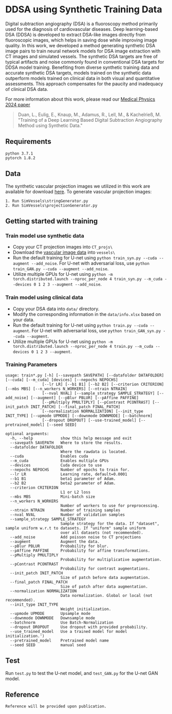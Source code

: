 # DDSA using Synthetic Training Data

Digital subtraction angiography (DSA) is a fluoroscopy method primarily used for the diagnosis of cardiovascular diseases.
Deep learning-based DSA (DDSA) is developed to extract DSA-like images directly from fluoroscopic images, which helps in saving dose while improving image quality.
In this work, we developed a method generating synthetic DSA image pairs to train neural network models for DSA image extraction with CT images and simulated vessels.
The synthetic DSA targets are free of typical artifacts and noise commonly found in conventional DSA targets for DDSA model training.
Benefiting from diverse synthetic training data and accurate synthetic DSA targets, models trained on the synthetic data outperform models trained on clinical data in both visual and quantitative assessments.
This approach compensates for the paucity and inadequacy of clinical DSA data.

For more information about this work, please read our [Medical Physics 2024 paper]()

> Duan, L., Eulig, E., Knaup, M., Adamus, R., Lell, M., & Kachelrieß, M. "Training of a Deep Learning Based Digital Subtraction Angiography Method using Synthetic Data."


## Requirements
```
python 3.7.1
pytorch 1.8.2
```

## Data

The synthetic vascular projection images we utilized in this work are available for download [here](https://b2share.fz-juelich.de/records/3a652a2089ae4b84bdacc40c676e7825).
To generate vascular projection images:  
```
1. Run SimVessels\stringGenerator.py  
2. Run SimVessels\projectionGenerator.py  
```


## Getting started with training
### Train model use synthetic data
  - Copy your CT projection images into `CT_projs\`
  - Download the [vascular image data](https://b2share.fz-juelich.de/records/3a652a2089ae4b84bdacc40c676e7825) into `vessels\`
  - Run the default training for U-net using `python train_syn.py --cuda --augment --add_noise`. For U-net with adversarial loss, use `python train_GAN.py --cuda --augment --add_noise`.
  - Utilize multiple GPUs for U-net using `python -m torch.distributed.launch --nproc_per_node 4 train_syn.py --m_cuda --devices 0 1 2 3 --augment --add_noise`.

### Train model using clinical data
  - Copy your DSA data into `data/` directory.
  - Modify the corresponding information in the `data/info.xlsx` based on your data.
  - Run the default training for U-net using `python train.py --cuda --augment`. For U-net with adversarial loss, use `python train_GAN_syn.py --cuda --augment`.
  - Utilize multiple GPUs for U-net using `python -m torch.distributed.launch --nproc_per_node 4 train.py --m_cuda --devices 0 1 2 3 --augment`.

### Training Parameters
```
usage: train*.py [-h] [--savepath SAVEPATH] [--datafolder DATAFOLDER] [--cuda] [--m_cuda] [devices] [--nepochs NEPOCHS]
                [--lr LR] [--b1 B1] [--b2 B2] [--criterion CRITERION] [--mbs MBS] [--n_workers N_WORKERS] [--ntrain NTRAIN]
                [--nval NVAL] [--sample_strategy SAMPLE_STRATEGY] [--add_noise] [--augment] [--pBlur PBLUR] [--pAffine PAFFINE]
                [--pMultiply PMULTIPLY] [--pContrast PCONTRAST] [--init_patch INIT_PATCH] [--final_patch FINAL_PATCH]
                [--normalization NORMALIZATION] [--init_type INIT_TYPE] [--upmode UPMODE] [--downmode DOWNMODE] [--batchnorm]
                [--dropout DROPOUT] [--use-trained_model] [--pretrained_model] [--seed SEED]

optional arguments:
  -h, --help            show this help message and exit
  --savepath SAVEPATH   Where to store the results.
  --datafolder DATAFOLDER
                        Where the rawdata is located.
  --cuda                Enables cuda
  --m_cuda              Enables multiple GPUs
  --devices             Cuda device to use
  --nepochs NEPOCHS     Number of epochs to train for.
  --lr LR               Learning rate, default=0.0001
  --b1 B1               beta1 parameter of Adam.
  --b2 B2               beta2 parameter of Adam.
  --criterion CRITERION
                        L1 or L2 loss
  --mbs MBS             Mini-batch size
  --n_workers N_WORKERS
                        Number of workers to use for preprocessing.
  --ntrain NTRAIN       Number of training samples
  --nval NVAL           Number of validation samples
  --sample_strategy SAMPLE_STRATEGY
                        Sample strategy for the data. If "dataset", sample uniform w.r.t to datasets. If "uniform" sample uniform
                        over all datasets (not recommended).
  --add_noise           Add poisson noise to CT projections
  --augment             Augment the data.
  --pBlur PBLUR         Probability for blur.
  --pAffine PAFFINE     Probability for affine transformations.
  --pMultiply PMULTIPLY
                        Probability for multiplicative augmentation.
  --pContrast PCONTRAST
                        Probability for contrast augmentations.
  --init_patch INIT_PATCH
                        Size of patch before data augmentation.
  --final_patch FINAL_PATCH
                        Size of patch after data augmentation.
  --normalization NORMALIZATION
                        Data normalization. Global or local (not recommended).
  --init_type INIT_TYPE
                        Weight initialization.
  --upmode UPMODE       Upsample mode
  --downmode DOWNMODE   Downsample mode
  --batchnorm           Use Batch-Normalization
  --dropout DROPOUT     Use dropout with provided probability.
  --use_trained_model   Use a trained model for model initialization.')
  --pretrained_model    Pretrained model name
  --seed SEED           manual seed
```


## Test
Run `test.py` to test the U-net model, and `test_GAN.py` for the U-net GAN model.

## Reference
```
Reference will be provided upon publication.
```
